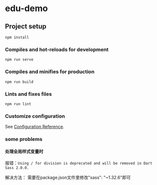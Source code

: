 # edu-demo

## Project setup
```
npm install
```

### Compiles and hot-reloads for development
```
npm run serve
```

### Compiles and minifies for production
```
npm run build
```

### Lints and fixes files
```
npm run lint
```

### Customize configuration
See [Configuration Reference](https://cli.vuejs.org/config/).

### some problems

#### 处理全局样式变量时
报错：```Using / for division is deprecated and will be removed in Dart Sass 2.0.0.```

解决方法： 需要在package.json文件里修改"sass": "~1.32.6"即可
